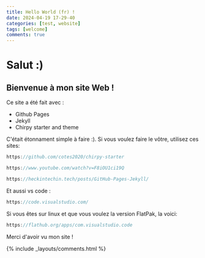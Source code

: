 ```yaml
---
title: Hello World (fr) !
date: 2024-04-19 17-29-40
categories: [test, website]
tags: [welcome]
comments: true
---
```


# Salut :)
## Bienvenue à mon site Web !

Ce site a été fait avec :
* Github Pages
* Jekyll
* Chirpy starter and theme

C'était étonnament simple à faire :).
Si vous voulez faire le vôtre, utilisez ces sites:

```javascript
https://github.com/cotes2020/chirpy-starter

https://www.youtube.com/watch?v=F8iOU1ci19Q

https://heckintechin.tech/posts/GitHub-Pages-Jekyll/
```

Et aussi vs code :
```javascript
https://code.visualstudio.com/
```
Si vous êtes sur linux et que vous voulez la version FlatPak, la voici:
```javascript
https://flathub.org/apps/com.visualstudio.code
```
Merci d'avoir vu mon site !

{% include _layouts/comments.html %}
